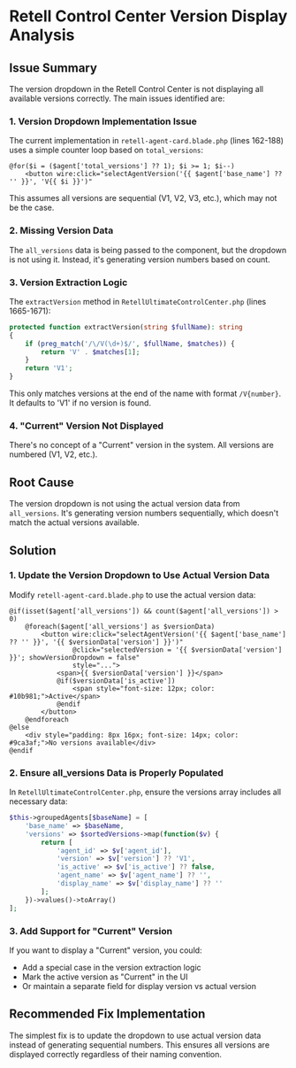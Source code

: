 # Retell Control Center Version Display Analysis

## Issue Summary
The version dropdown in the Retell Control Center is not displaying all available versions correctly. The main issues identified are:

### 1. Version Dropdown Implementation Issue
The current implementation in `retell-agent-card.blade.php` (lines 162-188) uses a simple counter loop based on `total_versions`:
```blade
@for($i = ($agent['total_versions'] ?? 1); $i >= 1; $i--)
    <button wire:click="selectAgentVersion('{{ $agent['base_name'] ?? '' }}', 'V{{ $i }}')"
```

This assumes all versions are sequential (V1, V2, V3, etc.), which may not be the case.

### 2. Missing Version Data
The `all_versions` data is being passed to the component, but the dropdown is not using it. Instead, it's generating version numbers based on count.

### 3. Version Extraction Logic
The `extractVersion` method in `RetellUltimateControlCenter.php` (lines 1665-1671):
```php
protected function extractVersion(string $fullName): string
{
    if (preg_match('/\/V(\d+)$/', $fullName, $matches)) {
        return 'V' . $matches[1];
    }
    return 'V1';
}
```

This only matches versions at the end of the name with format `/V{number}`. It defaults to 'V1' if no version is found.

### 4. "Current" Version Not Displayed
There's no concept of a "Current" version in the system. All versions are numbered (V1, V2, etc.).

## Root Cause
The version dropdown is not using the actual version data from `all_versions`. It's generating version numbers sequentially, which doesn't match the actual versions available.

## Solution

### 1. Update the Version Dropdown to Use Actual Version Data
Modify `retell-agent-card.blade.php` to use the actual version data:

```blade
@if(isset($agent['all_versions']) && count($agent['all_versions']) > 0)
    @foreach($agent['all_versions'] as $versionData)
        <button wire:click="selectAgentVersion('{{ $agent['base_name'] ?? '' }}', '{{ $versionData['version'] }}')"
                @click="selectedVersion = '{{ $versionData['version'] }}'; showVersionDropdown = false"
                style="...">
            <span>{{ $versionData['version'] }}</span>
            @if($versionData['is_active'])
                <span style="font-size: 12px; color: #10b981;">Active</span>
            @endif
        </button>
    @endforeach
@else
    <div style="padding: 8px 16px; font-size: 14px; color: #9ca3af;">No versions available</div>
@endif
```

### 2. Ensure all_versions Data is Properly Populated
In `RetellUltimateControlCenter.php`, ensure the versions array includes all necessary data:

```php
$this->groupedAgents[$baseName] = [
    'base_name' => $baseName,
    'versions' => $sortedVersions->map(function($v) {
        return [
            'agent_id' => $v['agent_id'],
            'version' => $v['version'] ?? 'V1',
            'is_active' => $v['is_active'] ?? false,
            'agent_name' => $v['agent_name'] ?? '',
            'display_name' => $v['display_name'] ?? ''
        ];
    })->values()->toArray()
];
```

### 3. Add Support for "Current" Version
If you want to display a "Current" version, you could:
- Add a special case in the version extraction logic
- Mark the active version as "Current" in the UI
- Or maintain a separate field for display version vs actual version

## Recommended Fix Implementation

The simplest fix is to update the dropdown to use actual version data instead of generating sequential numbers. This ensures all versions are displayed correctly regardless of their naming convention.